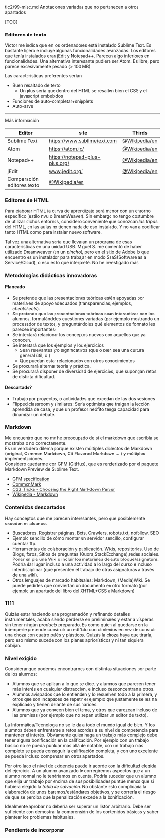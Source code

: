tic2/99-misc.md
Anotaciones variadas que no pertenecen a otros apartados

[TOC]

### Editores de texto
Víctor me indica que en los ordenadores está instalado Sublime Text. Es bastante ligero e incluye algunas funcionalidades avanzadas.
Los editores que tenía instalados eran jEdit y Notepad++. Parecen algo inferiores en funcionalidades.
Una alternativa interesante pudiera ser Atom. Es libre, pero parece excesivamente pesado (> 100 MB)

Las características preferentes serían:

* Buen resaltado de texto
  * Un plus sería que dentro del HTML se resalten bien el CSS y el javascript embebidos
* Funciones de auto-completar+snipplets
* Auto-save

----
Más información

| Editor | site | Thirds |
| ------ | --------------------------- | ----------------------------------------------------------- |
| Sublime Text | https://www.sublimetext.com | [@Wikipedia/en](https://en.wikipedia.org/wiki/Sublime_Text) |
| Atom | https://atom.io/ | [@Wikipedia/en](https://en.wikipedia.org/wiki/Atom_(text_editor)) |
| Notepad++ | https://notepad-plus-plus.org/ | [@Wikipedia/en](https://en.wikipedia.org/wiki/Notepad%2B%2B) |
| jEdit | www.jedit.org/ | [@Wikipedia/en](https://en.wikipedia.org/wiki/JEdit) |
| Comparación editores texto | [@Wikipedia/en](https://en.wikipedia.org/wiki/Comparison_of_text_editors) |  |

### Editores de HTML
Para elaborar HTML la curva de aprendizaje será menor con un entorno específico (estilo nvu o DreamWeaver).
Sin embargo no tengo costumbre de utilizar dichos entornos, considero conveniente que conozcan *las tripas* del HTML, en las aulas no tienen nada de eso instalado. Y no van a codificar tanto HTML como para instalar nuevo software.

Tal vez una alternativa sería que llevaran un programa de esas características en una unidad USB. Miguel S. me comentó de haber utilizado Dreamweaver (en un *pincho*), pero en el sitio de Adobe lo que encuentro es un instalador para trabajar en modo SaaS(Software as a Service/Cloud), o eso es lo que interpreté. No he investigado más.

### Metodologías didácticas innovadoras
#### Planeado
* Se pretende que las presentaciones teóricas estén apoyadas por materiales de apoyo adecuados (transparencias, ejemplos, *cheatsheets*).
* Se pretende que las presentaciones teóricas sean interactivas con los alumnos, formulándoles cuestiones variadas (por ejemplo mostrando un procesador de textos, y preguntándoles qué elementos de formato les parecen importantes)
* Se intentará relacionar los conceptos nuevos con aquellos que ya conocen.
* Se intentará que los ejemplos y los ejercicios
  * Sean relevantes y/o significativos (que o bien sea una cultura general útil, o )
  * Que puedan estar relacionados con otros conocimientos
* Se procurará alternar teoría y práctica.
* Se procurará disponer de diversidad de ejercicios, que supongan retos de distinta dificultad.

#### Descartado?
* Trabajo por proyectos, o actividades que excedan de las dos sesiones
* Flipped classroom y similares: Sería optimista que traigan la lección aprendida de casa, y que un profesor neófito tenga capacidad para dinamizar un debate.

### Markdown
Me encuentro que no me he preocupado de si el markdown que escribía se mostraba o no correctamente.  
Es un verdadero dilema porque existen múltiples dialectos de Markdown (original, Common Markdown, Git Flavored Markdown ... ) y múltiples implementaciones.  
Considero quedarme con GFM (GitHub), que es renderizado por el paquete  Markdown Preview de Sublime Text.

* [GFM specification](https://github.github.com/gfm/)
* [CommonMark](http://commonmark.org/)
* [CSS-Tricks - Choosing the Right Markdown Parser](https://css-tricks.com/choosing-right-markdown-parser/)
* [Wikipedia - Markdown](https://en.wikipedia.org/wiki/Markdown)

### Contenidos descartados
Hay conceptos que me parecen interesantes, pero que posiblemente exceden mi alcance.
* Buscadores. Registrar páginas, Bots, Crawlers, robots.txt, nofollow. SEO
* Ejemplo sencillo de cómo montar un servidor sencillo, configurar cuentas ftp.
* Herramientas de colaboración y publicación. Wikis, repositorios. Uso de Blogs, foros, Sitios de preguntas (Quora,StackExchange),redes sociales. Poner en pie una Wiki e incluir los materiales de este bloque/asignatura. Podría dar lugar incluso a una actividad a lo largo del curso e incluso interdisciplinar (que presenten el trabajo de otras asignaturas a través de una wiki).
* Otros lenguajes de marcado habituales: Markdown, (Media)Wiki. Se puede pedirles que conviertan un documento en otro formato (por ejemplo un apartado del libro del XHTML+CSS a Markdown)

### 1111
Quizás estar haciendo una programación y refinando detalles instrumentales, acaba siendo perderse en preliminares y estar a vísperas sin tener ningún *producto* preparado.
Es como quien al quedarse en la intemperie pretende construir un edificio con cimientos en vez de constuir una choza con cuatro palés y plásticos. Quizás la choza haya que tirarla, pero eso mismo sucede con los planes apriorísticos y ni tan siquiera cobijan.

### Nivel exigido
Considerar que podemos encontrarnos con distintas situaciones por parte de los alumnos:
* Alumnos que se aplican a lo que se dice. y alumnos que parecen tener más interés en cualquier distracción, e incluso desconcentran a otros.
* Alumnos avispados que lo entienden y lo resuelven todo a la primera, y otros que son incapaces de repetir el ejemplo que justamente se les ha explicado y tienen delante de sus narices.
* Alumnos que ya conocen bien el tema, y otros que carezcan incluso de las premisas (por ejemplo que no sepan utilizar un editor de texto).

La Informática/Tecnología no se le da a todo el mundo igual de bien. Y los alumnos deben enfrentarse a retos acordes a su nivel de competencia para mantener el interés. Obviamente quien haga un trabajo más complejo debe tener alguna bonificación en la calificación. Por ejemplo con un trabajo básico no se pueda puntuar más allá de notable, con un trabajo más completo se pueda conseguir la calificación completa, y con uno excelente se pueda incluso compensar en otros apartados.

Por otro lado el nivel de exigencia puede ir acorde con la dificultad elegida del ejercicio. A un alumno avanzado le corregiremos aspectos que a un alumno normal no le tendríamos en cuenta. Podría suceder que un alumno que elija un trabajo por encima de sus posibilidades puntúe menos que si hubiera elegido la *tabla de salvación*. No obstante esto complicaría la elaboración de unos baremos/estándares objetivos, y se correría el riesgo de que se perciba que la penalización excede a la bonificación.

Idealmente aprobar no debería ser superar un listón arbitrario. Debe ser suficiente con demostrar la comprensión de los contenidos básicos y saber plantear los problemas habituales.

### Pendiente de incorporar

<!--
	* Un poco de historia
** TCP/IP
    Prerrequisitos técnicos. Asignación de direcciones IP y enrutamiento. Nombres de dominio.
** HTTP+HTML
    Veremos en más profundidad más adelante
Se podría introducir la foto de Roberts,Cert,Kahn y Berners-Lee del Premio Príncipe de Asturias de 2002. Se puede comentar cómo en esta disciplina es tan joven que muchos de los artífices están todavía vivos y activos. Se puede comentar que al igual que estos distinguidos señores, los alumnos de aquí a 10 años pueden estar trabajando en algo grande.
** Contenidos dinámicos
	Tecnologías en el lado del servidor (CGI, etc) y en el lado del cliente (javascript, SWF ...).
	Servicios: Buscadores (Altavista, etc), portales (Yahoo, msn, etc), webmail, foros, redes sociales ...
		Inicialmente ser portan servicios existentes en el mundo físico (brick and mortar), pero la tecnología permite mayor funcionalidad e inmediatez.
* Cuestión modos de publicar contenidos (qué, cómo, dónde)
	Respecto al qué cabría mencionar netiqueta. Que el contenido aporte algo significativo, que respete los derechos de los demás.
	Respecto al cómo, nos referiríamos al formato. Ya no se clava un manuscrito a la puerta de una iglesia. Se pretende que seamos capaces de publicar un texto imprimible, debidamente estructurado y formateado, utilizando un lenguaje y unas convenciones adecuadas (equiparables a las requeridas por algunos publicadores, estilo APA v.6, o IEEE), e incluyendo contenidos gráficos e incluso audiovisuales.
	Respecto al dónde, depende en gran medida el alcance que deseamos tener. No es lo mismo publicar alguna foto personal o cómo nos sentimos en un círculo cercano, que compartir una información u obra en un estilo más profesional. No es lo mismo publicar contenidos pequeños y ocasionales, que publicar un artículo de mayor entidad, o concierta regularidad.
	(Actividad) Se podría plantear la cuestión de qué tipo de contenidos son adecuados para whatsapp,facebook,twitter,reddit,un blog, una página/sitio personal, o a través de una editorial técnica especializada (journal,proceeding,etc)
[] Desarrollar más la actividad

* Otra posible actividad inicial es pedir a los alumnos que pongan por escrito qué esperan aprender/conseguir con esta unidad. Puede tener aspectos positivos como incitar a los alumnos a plantearse y expresar sus metas, y mejorar su  motivación intrínseca. Sin embargo por otro lado le estamos obligando a "desnudarse" y nos estamos inmiscuyendo en sus razones personales, que quizás no tenga claras.


#La World Wide Web
@@@ El término no es particularmente específico. La alternativa de "Los protocolos de Hiper-texto" no parece mejor.
* Orígenes/Contexto
	Hacia los años 1980-1990 los ordenadores personales (PC's) comienzan a popularizarse. Las unidades de cinta de cassette van sustituyendose por diskettes (de 5,25" y de 3,5"). Los discos duros reducen su tamaño desde el de un tambor de lavadora al de 5,25". Los terminales de usuario pasan de ser de solo texto y fósforo verde a permitir colores y modos gráficos (CGA,VGA). Las impresoras matriciales son artefactos ruidosos, e inicialmente solo escriben en papel continuo. Pese a ello los formatos y el software de edición de texto (TeX,Wordperfect) son un poco anteriores.
	** https://www.zetta.net/about/blog/history-data-storage-technology
	El acceso a internet también está en pañales. En universidades y otros centros de investigación, el uso del correo electrónico, los servidores FTP y grupos de noticias es una novedad.
	Es en el ámbito académico: CERN:HTTP+HTML, U.Minnessotta (Gopher) donde aparecen los primeros documentos electrónicos con referencias cruzadas
	
** https://home.cern/topics/birth-web (más recomendado)
** https://home.cern/cern-people/opinion/2014/04/internet-prehistory-cern (menos recomendado, simplemente de cómo recientemente se había pasado de un protocolo propietario [DECNet] a TCP/IP)

* Definición y ejemplo HTML (HolaMundo.html)
* Definición y ejemplo HTTP (Get HolaMundo.html)
* Hiper-Texto
	Relación con Memex, Xanadú, etc (https://en.wikipedia.org/wiki/Project_Xanadu).
	Relevancia en el ámbito académico de citar y referenciar.
		"If I have seen further, it is by standing on the shoulders of giants"
		Cita atribuida a Isaac Newton, pero probablemente anterior (https://en.wikipedia.org/wiki/Standing_on_the_shoulders_of_giants).
		Dar crédito a los predecesores, demostrar que el trabajo está bien fundamentado, facilitar a los investigadores consultar las fuentes y a través de éstas, otros trabajos relacionados.
* Markup
	Marcado (formato, etiquetas). Relación  con SGML, XML,XHTML
	A diferencia de formatos binarios, facilita ser leído y escrito por humanos
* Definición Lenguaje, Transferencia, Protocolo?
	Expresar un contenido (hechos, conceptos) con palabras. En el ámbito de la informática suele implicar una estructura/sintaxis, unas palabras y símbolos reservados
	Se encarga de que el contenido llege íntegramente a su destino, en contraste con protocolo de direccionamiento (IP).
	Protocolo. Un procedimiento a seguir. En este caso entre 2 máquinas para cumplir un propósito determinado, previendo casuísticas e incidencias que pudieran surgir.
* Sintaxis minima de HTML
** Elementos, atributos, secuencias de escape
** elementos estructurales: html header title body
** Estructura del texto (h1 h2 ... p br) Notar que el espaciado se simplifica.
** enlaces (solo para enlazar, no para definir un a name="").
** URL
	Partes: protocolo, host, recurso etiqueta parámetros
	Escapado URL
	Relacionado:URI
	
* Referencias
** RFC HTTP
** W3C HTML

(Actividad) Se les puede mostrar una página web relativamente sencilla (por ejemplo Pencil And Paper Games (http://www.papg.com/) ), para que hagan una ingenería inversa, indiquen cuáles son los textos mostrados y cuál es la  función de cada elemento.
El sitio es peculiar porque en vez de texto ordinario contiene principalemente imágenes, y contiene capas (div) y utiliza hojas de estilo, y otros elementos que veremos posteriormente.

#Formato HTML parte 2 - Formato básico
@@@
El objetivo sería comprender y prácticar los elementos básicos de formato directo (b i font center ...).
@@@ Habría que proveer algún programa de edición sencillo
Imágenes a nivel básico
Tablas a nivel básico
También convendría introducir el concepto de "separation of concerns" en el sentido de que introducir formatos específicos en cada elemento introduce redundancia, una posible falta de uniformidad, y dificultad de actualización.

Se pueden explicar también los conceptos de Cumplimiento de estándares del lenguaje. usabilidad y accesibilidad: Una página mal formateada o con elementos no estándar puede no ser entendida por algunos navegadores o crawlers. El usuario debe poder encontrar la información que busca e interaccionar fácilmente con la página. La página poder visualizarse correctamente sin imágenes (por ejemplo un terminal de texto como Lynx), en grises (imprimir), en pantallas pequeñas.

Actividad: Realización de una página con elementos básicos
Para los que terminen rápido se les podría suministrar otra página para que hagan ingeniería inversa. Por ejemplo la página de enlaces, o una plantilla de página con el estilo Bootstrap

#Formato HTML parte 3 - Estilos CSS básicos
@@@
Concatenando con lo anteriormente mencionado de separación de conceptos
Uso preferible strong > b; em > i
uso de div (bloque) y span (inline) similar a los estilos de párrafo y de  carácter de Word o LibreOffice.
Mostrar cómo se afecta al estilo de un elemento predefinido, de un elemento con una clase, y de un elemento con un identificador único).

Actividad: Modificación de la página anterior (elementos básicos)
Si sobra tiempo, preparar una página en Python o PHP. Mostrar la página de muestreo de estilos.

#Formato HTML parte 4 - Estilos CSS: fuentes, espacios y colores.
@@@
Puede ser un poco largo. Lo importante es que se familiaricen y comprendan los conceptos, no que los memoricen.
* Fuentes
** Font-face. Interesa conocer las familias de fuentes. Se especifica un orden de precedencia.
*** Monospaced: Fuentes con anchura fija. Adecuadas para código de programación y otros textos que deben mantener una alineación basada en espacios. Los otros font-face, por estética y aprovechamiento del espacio utilizan anchuras variables.
*** serif: Fuente de estilo formal con serifa/gracia, por ejemplo Times New Roman.
*** sans-serif: Fuente de estilo formal sin adornos. Por ejemplo Arial.
*** cursiva: No confundir con itálica. Estilo de letra de apariencia manuscrita.
*** ...
*** font-weight:bold en sustitución de negrita, font-style:italic en sustitución de itálica. Permiten otros grados.
*** text-decoration: none|overline|underline|line-through tachado,subrayado, etc.

* Tamaños. Los tamaños se miden en em, puntos, píxels y porcentajes.
** punto = 1/72 pulgada - Origen de diseño de medios impresos, medidas imperiales. No escalable.
** píxeles = 1 celda de pantalla. convenio 16px=12pt? Uso para diseños exactos en pantalla. No escalable
** em. De 'em' la anchura de la letra M. Escalable (por el usuario).
** %. Tamaño relativo a lo que sería un texto o espacio (heredado de los niveles superiores).
** https://kyleschaeffer.com/development/css-font-size-em-vs-px-vs-pt-vs/
** Puede ser lioso. Resulta conveniente depender de lo que establezca un diseñador (o plantilla preestablecida).
* font-size
* Tamaños y separación de cajas
** width, height, margin,padding, border @@@ Hace falta una buena imagen.
** El padding es como el acolchado de un abrigo o el plástico de burbujas que proteje el contenido de una caja.

* Colores
** Distintas formas de especificarlos: #fff, rgb(255,255,255),hsl(359,1,1), literales(red,green,blue,gray ...).
*** El RGB (Red,Green,Blue) es más intuitivo, obtenemos colores sumando componentes.
*** El HSL (Tinte, saturación, luminosidad) contiene el componente de luminosidad que equivaldría al tono de gris equivalente. Podría interesarnos por ejemplo si queremos asegurarnos de que los colores contrastan suficientemente entre ellos.
*** https://en.wikipedia.org/wiki/HSL_and_HSV
** https://en.wikipedia.org/wiki/Web_colors


@@@ Enlace a un color-picker

Posible actividad. Dado un código (python,php) que genera un HTML con una tabla de muestreo de colores, y una función que calcula la luminancia a partir del rgb, modificar la  página para que el color del texto dentro de la celda de color sea blanco o negro en función de si la luminancia fuera menor o mayor que 0,5. Ajustar este umbral (0,5) arriba y abajo para que el contraste sea óptimo en el umbral.
	Esta parte de ajustar el umbral estaría relacionada con el concepto de que nuestra percepción es logarítmica, mientras que algunos dispositivos funcionan de forma lineal. Estaría relacionado con el concepto de corrección gamma (https://en.wikipedia.org/wiki/Gamma_correction). No obstante es posible que los monitores ya corrijan este fenómeno (sucedía con los CRT).

Si sobra tiempo se puede suministrar una lista de colores con nombres propios que se muestran en una tabla con sus atributos rgb. Se puede modificar para añadir nuevas columnas a la tabla: Color definido como RGB en vez del nombre (para verificar que coincide), y una conversión a HSL.
	https://stackoverflow.com/a/596243/1117429
>	Luminance (standard for certain colour spaces): (0.2126*R + 0.7152*G + 0.0722*B)
>	Luminance (perceived option 1): (0.299*R + 0.587*G + 0.114*B)
>	Luminance (perceived option 2, slower to calculate):  sqrt( 0.299*R^2 + 0.587*G^2 + 0.114*B^2 )

Otros: https://stackoverflow.com/questions/20423641/php-function-to-convert-hsl-to-rgb-or-hex
realmente


#Formato HTML parte # - Layout de páginas
@@@
El layout es problemático. Mi experiencia al respecto es frustrante. El consenso entre los diseñadores es desaconsejar el layout utilizando una tabla (por ejemplo si se quieren ocultar barras de navegación para imprimir, o por supuesta accesibilidad). Sin embargo con capas es menos intuitivo ajustar y mantener los distintos elementos de la página (cabeceras, pies, barras laterales) en su sitio.

No siendo un experto, es un tema en el que no entraría.
No obstante conviene enseñar cómo llamar cada elemento de la tabla. Cabecera, pie, menús de navegación, breadcrumb.
Estos elementos normalmente deberían venir definidos en la hoja de estilos que vayamos a utilizar.

#Formato HTML parte # - Microformatos, widgets, SEO
@@@
Es posible añadir a nuestra página meta-información que facilita a los navegadores y a los buscadores encontrar informaciones concretas. Por ejemplo opengraph facilita el darle a compartir a facebook. Podemos incluir información geográfica, etc de una tienda o restaurante. o la vCard en un curriculum vitae.

Respecto al Search Engine Optimitation, conocer que los resultados dependen de las referencias que nos hagan (si queremos ser relevantes nos tienen que enlazar desde otros sitios. Y que hay gente que trata de "trucar" el sistema (y envían muchos correos promocionando tales servicios), pero el propio google (y otros buscadores) están interesados en detectar las "granjas de enlaces" y otros artificios, y al final lo realmente interesante es generar contenido de calidad, intercambiar enlaces con otros autores realmente relacionados, y en todo caso pagar publicidad a Google.

Ejemplo propio. A pesar de tener el sitio javier-aranda.com y algún contenido de valor añadido (aunque nada relevante) en google aparecen antes que yo otros Javier Aranda. Podría hacer cosas para aumentar mi relevancia, pero no me parece que realmente merezca la pena el esfuerzo.

#HTML dinámico #
@@@
Algún ejemplo con javascript.
Por ejemplo podemos tener una página con un formulario, donde el javascript verifique los campos

#Publicación en diversas plataformas.
@@@
Existen distintas plataformas en las que se puede publicar información.
No obstante, en general las características de publicación son un subconjunto de las de HTML+CSS, y en el caso de que sean algo distintas (p.ej Templates en MediaWiki) probablemente son demasiado específicas.

Sin embargo podría ser interesante que se familiarizasen con la sintáxis de Markdown (como por ejemplo para tomar notas de texto en un formato que sea formateable de una forma estándar).

* publicación de HTML. Se les puede habilitar un servidor con cuentas FTP y rutas separadas para que prueben a subir su contenido.
* Configuración y Publicación en un blog (blogger, wordpress)
* Publicación en una wiki
* Foros, redes sociales - Puede tener interés la idea de la configuración de seguridad (quién lo puede ver), cómo hacemos para 
* Generación de un sitio con maven, o algún cms(p.ej. Joomla)?
* ...

#Actividades

* Crear un sitio el


	-->